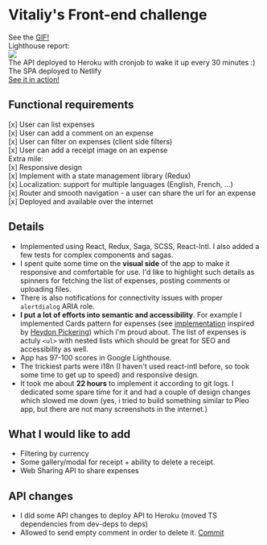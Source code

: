 # Vitaliy's Front-end challenge
See the [GIF!](https://pleo-expenses.netlify.com/)<br/>
Lighthouse report:<br/>
![](https://pleo-expenses.netlify.com/lighthouse-report.png)<br/>
The API deployed to Heroku with cronjob to wake it up every 30 minutes :)<br/>
The SPA deployed to Netlify<br/>
[See it in action!](https://pleo-expenses.netlify.com)

## Functional requirements
[x] User can list expenses<br />
[x] User can add a comment on an expense<br />
[x] User can filter on expenses (client side filters)<br />
[x] User can add a receipt image on an expense<br />
Extra mile:<br />
[x] Responsive design<br />
[x] Implement with a state management library (Redux)<br />
[x] Localization: support for multiple languages (English, French, ...)<br />
[x] Router and smooth navigation - a user can share the url for an expense<br />
[x] Deployed and available over the internet

## Details
* Implemented using React, Redux, Saga, SCSS, React-Intl. I also added a few tests for complex components and sagas.
* I spent quite some time on the **visual side** of the app to make it responsive and comfortable for use. I'd like to highlight such details as spinners for fetching the list of expenses, posting comments or uploading files. 
* There is also notifications for connectivity issues with proper `alertdialog` ARIA role.
* **I put a lot of efforts into semantic and accessibility**. For example I implemented Cards pattern for expenses (see [implementation](https://github.com/vstanyshevskyy/expenses-app/blob/master/frontend/src/helpers/card-click-helper.js) inspired by [Heydon Pickering](https://inclusive-components.design/cards/)) which i'm proud about. The list of expenses is actuly `<ul>` with nested lists which should be great for SEO and accessibility as well.
* App has 97-100 scores in Google Lighthouse.
* The trickiest parts were i18n (I haven't used react-intl before, so took some time to get up to speed) and responsive design.
* It took me about **22 hours** to implement it according to git logs. I dedicated some spare time for it and had a couple of design changes which slowed me down (yes, i tried to build something similar to Pleo app, but there are not many screenshots in the internet.)

## What I would like to add
* Filtering by currency
* Some gallery/modal for receipt + ability to delete a receipt.
* Web Sharing API to share expenses

## API changes
* I did some API changes to deploy API to Heroku (moved TS dependencies from dev-deps to deps)
* Allowed to send empty comment in order to delete it. [Commit](https://github.com/vstanyshevskyy/expenses-app/commit/aca61616d5c60c7717f5554cf0189e74c25aaea1)

